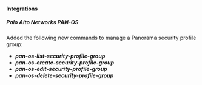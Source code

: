 
#### Integrations

##### Palo Alto Networks PAN-OS

Added the following new commands to manage a Panorama security profile group:
 - ***pan-os-list-security-profile-group***
 - ***pan-os-create-security-profile-group***
 - ***pan-os-edit-security-profile-group***
 - ***pan-os-delete-security-profile-group***
